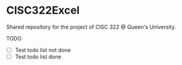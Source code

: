 # CISC322Excel
Shared repository for the project of CISC 322 @ Queen's University.

TODO
- [ ] Test todo list not done
- [ ] Test todo list done
